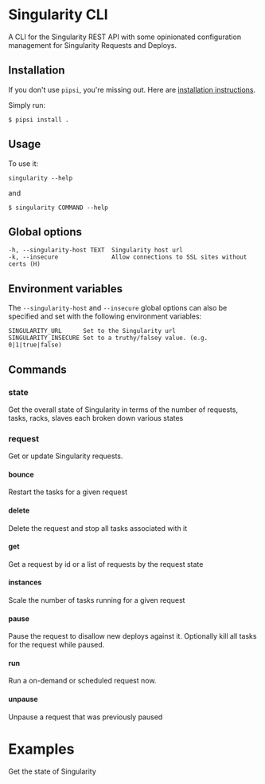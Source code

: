 # Singularity CLI

A CLI for the Singularity REST API with some opinionated configuration management for Singularity Requests and Deploys.

## Installation

If you don't use `pipsi`, you're missing out.
Here are [installation instructions](https://github.com/mitsuhiko/pipsi#readme).

Simply run:

    $ pipsi install .

## Usage

To use it:

`singularity --help`

and

`$ singularity COMMAND --help`

## Global options

```
-h, --singularity-host TEXT  Singularity host url
-k, --insecure               Allow connections to SSL sites without certs (H)
```

## Environment variables

The `--singularity-host` and `--insecure` global options can also be specified and set with the following environment variables:

```
SINGULARITY_URL      Set to the Singularity url
SINGULARITY_INSECURE Set to a truthy/falsey value. (e.g. 0|1|true|false)
```

## Commands

### state

Get the overall state of Singularity in terms of the number of requests, tasks, racks, slaves each broken down various states

### request

Get or update Singularity requests.

#### bounce

Restart the tasks for a given request

#### delete

Delete the request and stop all tasks associated with it

#### get

Get a request by id or a list of requests by the request state

#### instances

Scale the number of tasks running for a given request

#### pause

Pause the request to disallow new deploys against it.  Optionally kill all tasks for the request while paused.

#### run

Run a on-demand or scheduled request now.

#### unpause

Unpause a request that was previously paused

# Examples

Get the state of Singularity

